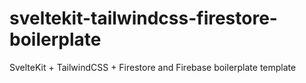 # sveltekit-tailwindcss-firestore-boilerplate
SvelteKit + TailwindCSS + Firestore and Firebase boilerplate template
